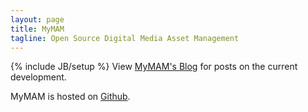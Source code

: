 ```yaml
---
layout: page
title: MyMAM
tagline: Open Source Digital Media Asset Management
---
```

{% include JB/setup %}
View [MyMAM's Blog](archive.html) for posts on the current development.

MyMAM is hosted on [Github](https://github.com/mymam/mymam).
